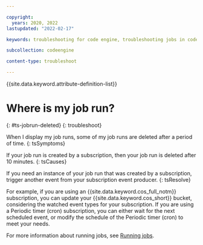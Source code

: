 ```yaml
---

copyright:
  years: 2020, 2022
lastupdated: "2022-02-17"

keywords: troubleshooting for code engine, troubleshooting jobs in code engine, troubleshooting batch jobs in code engine, job run troubleshooting in code engine, job troubleshooting in code engine, job, job run

subcollection: codeengine

content-type: troubleshoot

---
```


{{site.data.keyword.attribute-definition-list}}

# Where is my job run?  
{: #ts-jobrun-deleted}
{: troubleshoot}

When I display my job runs, some of my job runs are deleted after a period of time.
{: tsSymptoms}

If your job run is created by a subscription, then your job run is deleted after 10 minutes. 
{: tsCauses}

If you need an instance of your job run that was created by a subscription, trigger another event from your subscription event producer.
{: tsResolve}

For example, if you are using an {{site.data.keyword.cos_full_notm}} subscription, you can update your {{site.data.keyword.cos_short}} bucket, considering the watched event types for your subscription. If you are using a Periodic timer (cron) subscription, you can either wait for the next scheduled event, or modify the schedule of the Periodic timer (cron) to meet your needs.

For more information about running jobs, see [Running jobs](/docs/codeengine?topic=codeengine-job-plan).



